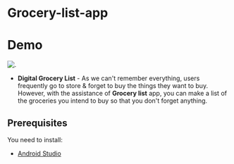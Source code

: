 # Grocery-list-app
# Demo
![.](https://github.com/Jayashree-G01/Grocery-list-app/blob/master/demo.gif)

- <b>Digital Grocery List</b> - As we can't remember everything, users frequently go to store & forget to buy the things they want to buy. However, with the assistance of <b>Grocery list</b> app, you can make a list of the groceries you intend to buy so that you don't forget anything.

Prerequisites
------------
You need to install:
- [Android Studio](https://www.geeksforgeeks.org/guide-to-install-and-set-up-android-studio/)
